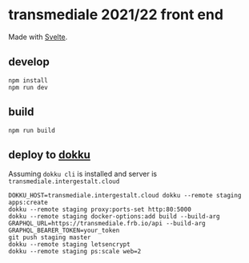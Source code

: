 # transmediale 2021/22 front end

Made with [Svelte](https://svelte.dev).

## develop

```
npm install
npm run dev
```

## build

```
npm run build
```

## deploy to [dokku](https://github.com/dokku/dokku)

Assuming `dokku cli` is installed and server is `transmediale.intergestalt.cloud`

```
DOKKU_HOST=transmediale.intergestalt.cloud dokku --remote staging apps:create
dokku --remote staging proxy:ports-set http:80:5000
dokku --remote staging docker-options:add build --build-arg GRAPHQL_URL=https://transmediale.frb.io/api --build-arg GRAPHQL_BEARER_TOKEN=your_token
git push staging master
dokku --remote staging letsencrypt
dokku --remote staging ps:scale web=2
```
